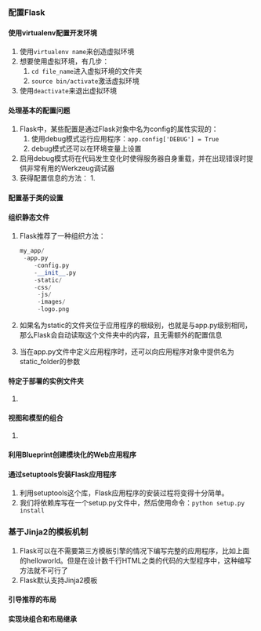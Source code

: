 ### 配置Flask

#### 使用virtualenv配置开发环境

1. 使用`virtualenv name`来创造虚拟环境
2. 想要使用虚拟环境，有几步：
   1. `cd file_name`进入虚拟环境的文件夹
   2. `source bin/activate`激活虚拟环境
3. 使用`deactivate`来退出虚拟环境

#### 处理基本的配置问题

1. Flask中，某些配置是通过Flask对象中名为config的属性实现的：
   1. 使用debug模式运行应用程序：`app.config['DEBUG'] = True`
   2. debug模式还可以在环境变量上设置
2. 启用debug模式将在代码发生变化时使得服务器自身重载，并在出现错误时提供非常有用的Werkzeug调试器
3. 获得配置信息的方法：
   1. 



#### 配置基于类的设置

#### 组织静态文件

1. Flask推荐了一种组织方法：

   ```python
   my_app/
   	-app.py
       -config.py
       -__init__.py
       -static/
       -css/
        -js/
        -images/
       	-logo.png
   ```

2. 如果名为static的文件夹位于应用程序的根级别，也就是与app.py级别相同，那么Flask会自动读取这个文件夹中的内容，且无需额外的配置信息

3. 当在app.py文件中定义应用程序时，还可以向应用程序对象中提供名为static_folder的参数



#### 特定于部署的实例文件夹

1. 

#### 视图和模型的组合

1. 

#### 利用Blueprint创建模块化的Web应用程序

#### 通过setuptools安装Flask应用程序

1. 利用setuptools这个库，Flask应用程序的安装过程将变得十分简单。
2. 我们将依赖库写在一个setup.py文件中，然后使用命令：`python setup.py install`





### 基于Jinja2的模板机制

1. Flask可以在不需要第三方模板引擎的情况下编写完整的应用程序，比如上面的helloworld。但是在设计数千行HTML之类的代码的大型程序中，这种编写方法就不可行了
2. Flask默认支持Jinja2模板

#### 引导推荐的布局

#### 实现块组合和布局继承

